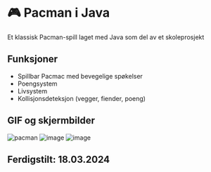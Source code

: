 # 🎮 Pacman i Java
Et klassisk Pacman-spill laget med Java som del av et skoleprosjekt

## Funksjoner
- Spillbar Pacmac med bevegelige spøkelser
- Poengsystem
- Livsystem
- Kollisjonsdeteksjon (vegger, fiender, poeng)

## GIF og skjermbilder

![pacman](https://github.com/user-attachments/assets/b2019216-9125-49c6-a011-33db98486f04)
![image](https://github.com/user-attachments/assets/c1b288be-f580-4999-91c9-ea54bc58c648)
![image](https://github.com/user-attachments/assets/785f3439-f16c-4ea3-ac9e-079fb9711e6e)


## Ferdigstilt: 18.03.2024
